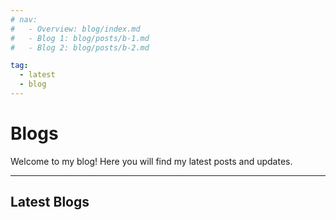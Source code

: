 ```yaml
---
# nav:
#   - Overview: blog/index.md 
#   - Blog 1: blog/posts/b-1.md
#   - Blog 2: blog/posts/b-2.md

tag:
  - latest
  - blog
---
```


# Blogs

Welcome to my blog! Here you will find my latest posts and updates.

---

## Latest Blogs
